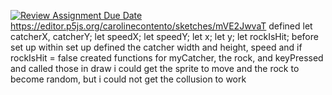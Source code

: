 [![Review Assignment Due Date](https://classroom.github.com/assets/deadline-readme-button-8d59dc4de5201274e310e4c54b9627a8934c3b88527886e3b421487c677d23eb.svg)](https://classroom.github.com/a/6yV0VX07)
https://editor.p5js.org/carolinecontento/sketches/mVE2JwvaT
defined 
let catcherX, catcherY;
let speedX;
let speedY;
let x;
let y;
let rockIsHit; before set up 
within set up defined the catcher width and height, speed and if rockIsHit = false
created functions for myCatcher, the rock, and keyPressed and called those in draw
i could get the sprite to move and the rock to become random, but i could not get the collusion to work 

